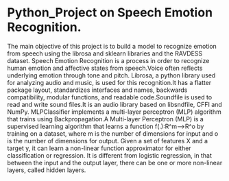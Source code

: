 # Python_Project on Speech Emotion Recognition.
The main objective of this project is to build a model to recognize emotion from speech using the librosa and sklearn libraries and the RAVDESS dataset.
Speech Emotion Recognition is a process in order to recognize human emotion and affective states from speech.Voice often reflects underlying emotion through tone and pitch.
Librosa, a python library used for analyzing audio and music, is used for this recognition.It has a flatter package layout, standardizes interfaces and names, backwards compatibility, modular functions, and readable code.Soundfile is used to read and write sound files.It is an audio library based on libsndfile, CFFI and NumPy. 
MLPClassifier implements a multi-layer perceptron (MLP) algorithm that trains using Backpropagation.A Multi-layer Perceptron (MLP) is a supervised learning algorithm that learns a function f(.):R^m-->R^o by training on a dataset, where m is the number of dimensions for input and  o is the number of dimensions for output. Given a set of features X and a target y, it can learn a non-linear function approximator for either classification or regression. It is different from logistic regression, in that between the input and the output layer, there can be one or more non-linear layers, called hidden layers.
